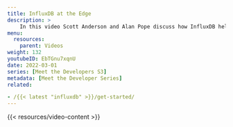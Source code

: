 ```yaml
---
title: InfluxDB at the Edge
description: >
    In this video Scott Anderson and Alan Pope discuss how InfluxDB helps efficiently collect, store and analyze vast amounts of data commonly associated with IoT and edge devices.
menu:
  resources:
    parent: Videos
weight: 132
youtubeID: EbTGnu7xqnU
date: 2022-03-01
series: [Meet the Developers S3]
metadata: [Meet the Developer Series]
related: 

- /{{< latest "influxdb" >}}/get-started/
---
```


{{< resources/video-content >}}